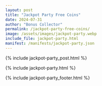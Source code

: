 ```yaml
---
layout: post
title: "Jackpot Party Free Coins"
date: 2024-07-31
author: "Bonus Collector"
permalink: /jackpot-party-free-coins/
image: /assets/images/jackpot-party.webp
include_file: jackpot-party.html
manifest: /manifests/jackpot-party.json
---
```


{% include jackpot-party_post.html %}

{% include jackpot-party.html %}

{% include jackpot-party_footer.html %}